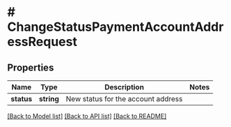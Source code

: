 # # ChangeStatusPaymentAccountAddressRequest

## Properties

Name | Type | Description | Notes
------------ | ------------- | ------------- | -------------
**status** | **string** | New status for the account address | 

[[Back to Model list]](../../README.md#documentation-for-models) [[Back to API list]](../../README.md#documentation-for-api-endpoints) [[Back to README]](../../README.md)


